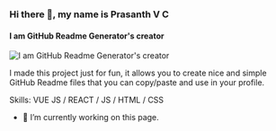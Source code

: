 ### Hi there 👋, my name is Prasanth V C
#### I am GitHub Readme Generator's creator
![I am GitHub Readme Generator's creator](https://postimg.cc/t75SCf7K)

I made this project just for fun, it allows you to create nice and simple GitHub Readme files that you can copy/paste and use in your profile.

Skills: VUE JS / REACT / JS / HTML / CSS

- 🔭 I’m currently working on this page. 




